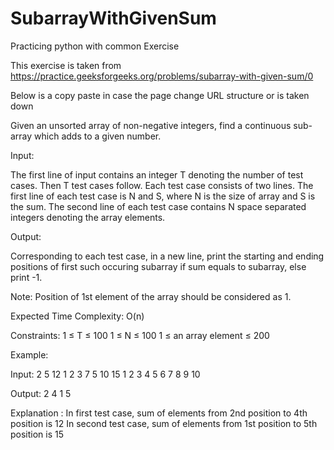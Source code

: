 # SubarrayWithGivenSum
Practicing python with common Exercise

This exercise is taken from https://practice.geeksforgeeks.org/problems/subarray-with-given-sum/0

Below is a copy paste in case the page change URL structure or is taken down

Given an unsorted array of non-negative integers, find a continuous sub-array which adds to a given number.

Input:

The first line of input contains an integer T denoting the number of test cases. Then T test cases follow. Each test case consists of two lines. The first line of each test case is N and S, where N is the size of array and S is the sum. The second line of each test case contains N space separated integers denoting the array elements.

Output:

Corresponding to each test case, in a new line, print the starting and ending positions of first such occuring subarray if sum equals to subarray, else print -1.

Note: Position of 1st element of the array should be considered as 1.

Expected Time Complexity: O(n)

Constraints:
1 ≤ T ≤ 100
1 ≤ N ≤ 100
1 ≤ an array element ≤ 200

Example:

Input:
2
5 12
1 2 3 7 5
10 15
1 2 3 4 5 6 7 8 9 10

Output:
2 4
1 5

Explanation : 
In first test case, sum of elements from 2nd position to 4th position is 12
In second test case, sum of elements from 1st position to 5th position is 15


